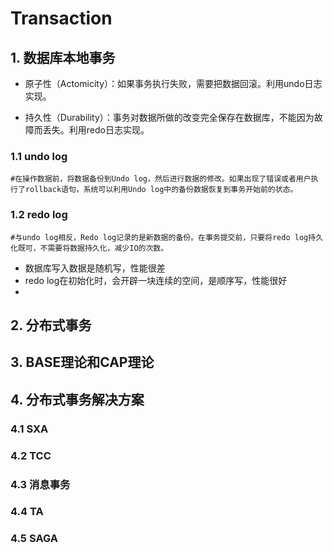 # Transaction

## 1. 数据库本地事务

- 原子性（Actomicity）：如果事务执行失败，需要把数据回滚。利用undo日志实现。

- 持久性（Durability）：事务对数据所做的改变完全保存在数据库，不能因为故障而丢失。利用redo日志实现。

### 1.1 undo log

```shell
#在操作数据前，将数据备份到Undo log，然后进行数据的修改。如果出现了错误或者用户执行了rollback语句，系统可以利用Undo log中的备份数据恢复到事务开始前的状态。
```

### 1.2 redo log

```shell
#与undo log相反，Redo log记录的是新数据的备份。在事务提交前，只要将redo log持久化既可，不需要将数据持久化，减少IO的次数。
```

- 数据库写入数据是随机写，性能很差
- redo log在初始化时，会开辟一块连续的空间，是顺序写，性能很好
- 

## 2. 分布式事务

## 3. BASE理论和CAP理论

## 4. 分布式事务解决方案

### 4.1 SXA

### 4.2 TCC

### 4.3 消息事务

### 4.4 TA

### 4.5 SAGA